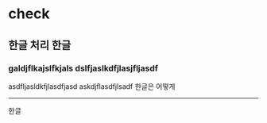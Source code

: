 # check
## 한글 처리 한글
### galdjflkajslfkjals dslfjaslkdfjlasjfljasdf
asdfljasldkfjlasdfjasd
askdjflasdfjlsadf
한글은 어떻게 


---
한글

